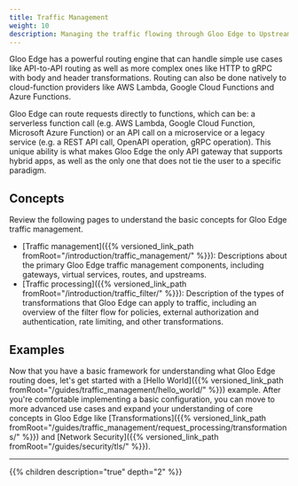 ```yaml
---
title: Traffic Management
weight: 10
description: Managing the traffic flowing through Gloo Edge to Upstream destinations
---
```


Gloo Edge has a powerful routing engine that can handle simple use cases like API-to-API routing as well as more complex ones like HTTP to gRPC with body and header transformations. Routing can also be done natively to cloud-function providers like AWS Lambda, Google Cloud Functions and Azure Functions.

Gloo Edge can route requests directly to functions, which can be: a serverless function call (e.g. AWS Lambda, Google Cloud Function, Microsoft Azure Function) or an API call on a microservice or a legacy service (e.g. a REST API call, OpenAPI operation, gRPC operation). This unique ability is what makes Gloo Edge the only API gateway that supports hybrid apps, as well as the only one that does not tie the user to a specific paradigm.

## Concepts

Review the following pages to understand the basic concepts for Gloo Edge traffic management.

* [Traffic management]({{% versioned_link_path fromRoot="/introduction/traffic_management/" %}}): Descriptions about the primary Gloo Edge traffic management components, including gateways, virtual services, routes, and upstreams.
* [Traffic processing]({{% versioned_link_path fromRoot="/introduction/traffic_filter/" %}}): Description of the types of transformations that Gloo Edge can apply to traffic, including an overview of the filter flow for policies, external authorization and authentication, rate limiting, and other transformations.

## Examples

Now that you have a basic framework for understanding what Gloo Edge routing does, let's get started with a [Hello World]({{% versioned_link_path fromRoot="/guides/traffic_management/hello_world/" %}}) example. After you're comfortable implementing a basic configuration, you can move to more advanced use cases and expand your understanding of core concepts in Gloo Edge like [Transformations]({{% versioned_link_path fromRoot="/guides/traffic_management/request_processing/transformations/" %}}) and [Network Security]({{% versioned_link_path fromRoot="/guides/security/tls/" %}}).

---

{{% children description="true" depth="2" %}}
